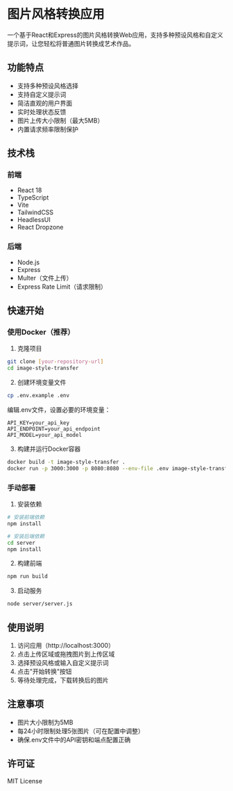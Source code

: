# 图片风格转换应用

一个基于React和Express的图片风格转换Web应用，支持多种预设风格和自定义提示词，让您轻松将普通图片转换成艺术作品。

## 功能特点

- 支持多种预设风格选择
- 支持自定义提示词
- 简洁直观的用户界面
- 实时处理状态反馈
- 图片上传大小限制（最大5MB）
- 内置请求频率限制保护

## 技术栈

### 前端
- React 18
- TypeScript
- Vite
- TailwindCSS
- HeadlessUI
- React Dropzone

### 后端
- Node.js
- Express
- Multer（文件上传）
- Express Rate Limit（请求限制）

## 快速开始

### 使用Docker（推荐）

1. 克隆项目
```bash
git clone [your-repository-url]
cd image-style-transfer
```

2. 创建环境变量文件
```bash
cp .env.example .env
```
编辑.env文件，设置必要的环境变量：
```
API_KEY=your_api_key
API_ENDPOINT=your_api_endpoint
API_MODEL=your_api_model
```

3. 构建并运行Docker容器
```bash
docker build -t image-style-transfer .
docker run -p 3000:3000 -p 8080:8080 --env-file .env image-style-transfer
```

### 手动部署

1. 安装依赖
```bash
# 安装前端依赖
npm install

# 安装后端依赖
cd server
npm install
```

2. 构建前端
```bash
npm run build
```

3. 启动服务
```bash
node server/server.js
```

## 使用说明

1. 访问应用（http://localhost:3000）
2. 点击上传区域或拖拽图片到上传区域
3. 选择预设风格或输入自定义提示词
4. 点击"开始转换"按钮
5. 等待处理完成，下载转换后的图片

## 注意事项

- 图片大小限制为5MB
- 每24小时限制处理5张图片（可在配置中调整）
- 确保.env文件中的API密钥和端点配置正确

## 许可证

MIT License
